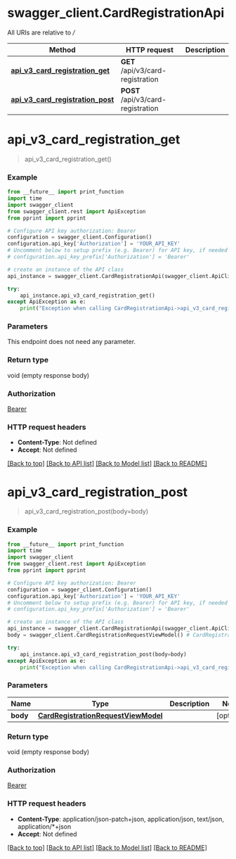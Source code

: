 # swagger_client.CardRegistrationApi

All URIs are relative to */*

Method | HTTP request | Description
------------- | ------------- | -------------
[**api_v3_card_registration_get**](CardRegistrationApi.md#api_v3_card_registration_get) | **GET** /api/v3/card-registration | 
[**api_v3_card_registration_post**](CardRegistrationApi.md#api_v3_card_registration_post) | **POST** /api/v3/card-registration | 

# **api_v3_card_registration_get**
> api_v3_card_registration_get()



### Example
```python
from __future__ import print_function
import time
import swagger_client
from swagger_client.rest import ApiException
from pprint import pprint

# Configure API key authorization: Bearer
configuration = swagger_client.Configuration()
configuration.api_key['Authorization'] = 'YOUR_API_KEY'
# Uncomment below to setup prefix (e.g. Bearer) for API key, if needed
# configuration.api_key_prefix['Authorization'] = 'Bearer'

# create an instance of the API class
api_instance = swagger_client.CardRegistrationApi(swagger_client.ApiClient(configuration))

try:
    api_instance.api_v3_card_registration_get()
except ApiException as e:
    print("Exception when calling CardRegistrationApi->api_v3_card_registration_get: %s\n" % e)
```

### Parameters
This endpoint does not need any parameter.

### Return type

void (empty response body)

### Authorization

[Bearer](../README.md#Bearer)

### HTTP request headers

 - **Content-Type**: Not defined
 - **Accept**: Not defined

[[Back to top]](#) [[Back to API list]](../README.md#documentation-for-api-endpoints) [[Back to Model list]](../README.md#documentation-for-models) [[Back to README]](../README.md)

# **api_v3_card_registration_post**
> api_v3_card_registration_post(body=body)



### Example
```python
from __future__ import print_function
import time
import swagger_client
from swagger_client.rest import ApiException
from pprint import pprint

# Configure API key authorization: Bearer
configuration = swagger_client.Configuration()
configuration.api_key['Authorization'] = 'YOUR_API_KEY'
# Uncomment below to setup prefix (e.g. Bearer) for API key, if needed
# configuration.api_key_prefix['Authorization'] = 'Bearer'

# create an instance of the API class
api_instance = swagger_client.CardRegistrationApi(swagger_client.ApiClient(configuration))
body = swagger_client.CardRegistrationRequestViewModel() # CardRegistrationRequestViewModel |  (optional)

try:
    api_instance.api_v3_card_registration_post(body=body)
except ApiException as e:
    print("Exception when calling CardRegistrationApi->api_v3_card_registration_post: %s\n" % e)
```

### Parameters

Name | Type | Description  | Notes
------------- | ------------- | ------------- | -------------
 **body** | [**CardRegistrationRequestViewModel**](CardRegistrationRequestViewModel.md)|  | [optional] 

### Return type

void (empty response body)

### Authorization

[Bearer](../README.md#Bearer)

### HTTP request headers

 - **Content-Type**: application/json-patch+json, application/json, text/json, application/*+json
 - **Accept**: Not defined

[[Back to top]](#) [[Back to API list]](../README.md#documentation-for-api-endpoints) [[Back to Model list]](../README.md#documentation-for-models) [[Back to README]](../README.md)

